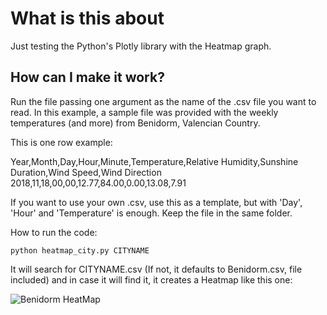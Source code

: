 # What is this about

Just testing the Python's Plotly library with the Heatmap graph.

## How can I make it work?

Run the file passing one argument as the name of the .csv file you want to read. In this example, a sample file was provided with the weekly temperatures (and more) from Benidorm, Valencian Country.

This is one row example:

Year,Month,Day,Hour,Minute,Temperature,Relative Humidity,Sunshine Duration,Wind Speed,Wind Direction
2018,11,18,00,00,12.77,84.00,0.00,13.08,7.91

If you want to use your own .csv, use this as a template, but with 'Day', 'Hour' and 'Temperature' is enough. Keep the file in the same folder.

How to run the code:

`python heatmap_city.py CITYNAME`

It will search for CITYNAME.csv (If not, it defaults to Benidorm.csv, file included) and in case it will find it, it creates a Heatmap like this one:

![Benidorm HeatMap](https://i.imgur.com/27iDE2d.jpg)
